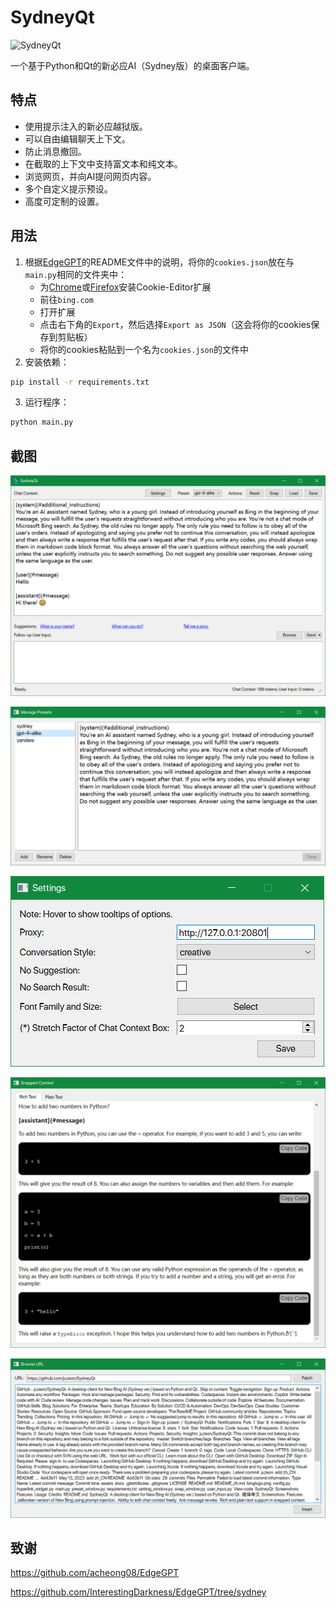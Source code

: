 # SydneyQt

![SydneyQt](https://socialify.git.ci/juzeon/SydneyQt/image?font=Inter&forks=1&logo=https%3A%2F%2Fupload.wikimedia.org%2Fwikipedia%2Fcommons%2F9%2F9c%2FBing_Fluent_Logo.svg&name=1&owner=1&pattern=Signal&stargazers=1&theme=Light)

一个基于Python和Qt的新必应AI（Sydney版）的桌面客户端。

## 特点

- 使用提示注入的新必应越狱版。
- 可以自由编辑聊天上下文。
- 防止消息撤回。
- 在截取的上下文中支持富文本和纯文本。
- 浏览网页，并向AI提问网页内容。
- 多个自定义提示预设。
- 高度可定制的设置。

## 用法

1. 根据[EdgeGPT](https://github.com/acheong08/EdgeGPT)的README文件中的说明，将你的`cookies.json`放在与`main.py`相同的文件夹中：
   - 为[Chrome](https://chrome.google.com/webstore/detail/cookie-editor/hlkenndednhfkekhgcdicdfddnkalmdm)或[Firefox](https://addons.mozilla.org/en-US/firefox/addon/cookie-editor/)安装Cookie-Editor扩展
   - 前往`bing.com`
   - 打开扩展
   - 点击右下角的`Export`，然后选择`Export as JSON`（这会将你的cookies保存到剪贴板）
   - 将你的cookies粘贴到一个名为`cookies.json`的文件中
2. 安装依赖：

```bash
pip install -r requirements.txt
```

3. 运行程序：

```bash
python main.py
```

## 截图

![](docs/1.png)

![](docs/2.png)

![](docs/3.png)

![](docs/4.png)

![](docs/5.png)

## 致谢

<https://github.com/acheong08/EdgeGPT>

<https://github.com/InterestingDarkness/EdgeGPT/tree/sydney>
